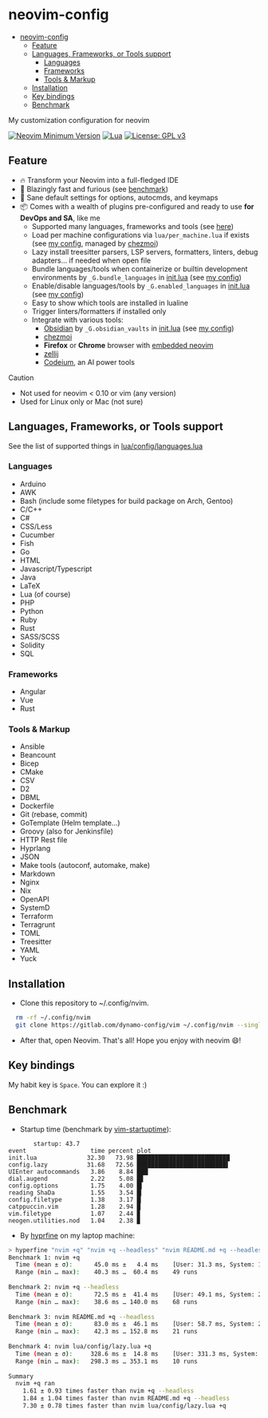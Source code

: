 # neovim-config

<!--toc:start-->
<!--markdownlint-disable MD013-->
- [neovim-config](#neovim-config)
  - [Feature](#feature)
  - [Languages, Frameworks, or Tools support](#languages-frameworks-or-tools-support)
    - [Languages](#languages)
    - [Frameworks](#frameworks)
    - [Tools & Markup](#tools--markup)
  - [Installation](#installation)
  - [Key bindings](#key-bindings)
  - [Benchmark](#benchmark)
<!--toc:end-->

My customization configuration for neovim

[![Neovim Minimum Version](https://img.shields.io/badge/Neovim-0.10-blue?style=flat-square\&logo=Neovim\&logoColor=white)](https://github.com/neovim/neovim)
[![Lua](https://img.shields.io/badge/Made%20with%20Lua-blue.svg?style=flat-square\&logo=lua)](https://lua.org)
[![License: GPL v3](https://img.shields.io/badge/License-GPLv3-blue.svg)](https://www.gnu.org/licenses/gpl-3.0)

## Feature

- 🔥 Transform your Neovim into a full-fledged IDE
- 🚀 Blazingly fast and furious (see [benchmark](#benchmark))
- 🧹 Sane default settings for options, autocmds, and keymaps
- 📦 Comes with a wealth of plugins pre-configured and ready to use **for DevOps and SA**, like me
  - Supported many languages, frameworks and tools (see [here](#languages-frameworks-or-tools-support))
  - Load per machine configurations via `lua/per_machine.lua` if exists (see [my config](./lua/per_machine.lua.tmpl), managed by [chezmoi](https://www.chezmoi.io/))
  - Lazy install treesitter parsers, LSP servers, formatters, linters, debug adapters... if needed when open file
  - Bundle languages/tools when containerize or builtin development environments by `_G.bundle_languages` in [init.lua](./init.lua) (see [my config](./lua/per_machine.lua.tmpl))
  - Enable/disable languages/tools by `_G.enabled_languages` in [init.lua](./init.lua) (see [my config](./lua/per_machine.lua.tmpl))
  - Easy to show which tools are installed in lualine
  - Trigger linters/formatters if installed only
  - Integrate with various tools:
    - [Obsidian](https://obsidian.md/) by `_G.obsidian_vaults` in [init.lua](./init.lua) (see [my config](./lua/per_machine.lua.tmpl))
    - [chezmoi](https://www.chezmoi.io/)
    - **Firefox** or **Chrome** browser with [embedded neovim](https://github.com/glacambre/firenvim)
    - [zellij](https://zellij.dev/)
    - [Codeium](https://codeium.com/), an AI power tools

> [!CAUTION]
>
> - Not used for neovim < 0.10 or vim (any version)
> - Used for Linux only or Mac (not sure)

## Languages, Frameworks, or Tools support

See the list of supported things in [lua/config/languages.lua](./lua/config/languages.lua)

### Languages

- Arduino
- AWK
- Bash (include some filetypes for build package on Arch, Gentoo)
- C/C++
- C#
- CSS/Less
- Cucumber
- Fish
- Go
- HTML
- Javascript/Typescript
- Java
- LaTeX
- Lua (of course)
- PHP
- Python
- Ruby
- Rust
- SASS/SCSS
- Solidity
- SQL

### Frameworks

- Angular
- Vue
- Rust

### Tools & Markup

- Ansible
- Beancount
- Bicep
- CMake
- CSV
- D2
- DBML
- Dockerfile
- Git (rebase, commit)
- GoTemplate (Helm template...)
- Groovy (also for Jenkinsfile)
- HTTP Rest file
- Hyprlang
- JSON
- Make tools (autoconf, automake, make)
- Markdown
- Nginx
- Nix
- OpenAPI
- SystemD
- Terraform
- Terragrunt
- TOML
- Treesitter
- YAML
- Yuck

## Installation

- Clone this repository to ~/.config/nvim.

```sh
  rm -rf ~/.config/nvim
  git clone https://gitlab.com/dynamo-config/vim ~/.config/nvim --single-branch --depth 1
```

- After that, open Neovim. That's all! Hope you enjoy with neovim :smile:!

## Key bindings

My habit key is `Space`. You can explore it :)

## Benchmark

- Startup time (benchmark by [vim-startuptime](https://github.com/dstein64/vim-startuptime)):

```
       startup: 43.7
event                  time percent plot
init.lua              32.30   73.98 ██████████████████████████
config.lazy           31.68   72.56 █████████████████████████▌
UIEnter autocommands   3.86    8.84 ███▏
dial.augend            2.22    5.08 █▊
config.options         1.75    4.00 █▍
reading ShaDa          1.55    3.54 █▎
config.filetype        1.38    3.17 █▏
catppuccin.vim         1.28    2.94 █
vim.filetype           1.07    2.44 ▉
neogen.utilities.nod   1.04    2.38 ▉

```

- By [hyprfine](https://github.com/sharkdp/hyperfine) on my laptop machine:

```sh
> hyperfine "nvim +q" "nvim +q --headless" "nvim README.md +q --headless" "nvim lua/config/lazy.lua +q"
Benchmark 1: nvim +q
  Time (mean ± σ):      45.0 ms ±   4.4 ms    [User: 31.3 ms, System: 12.1 ms]
  Range (min … max):    40.3 ms …  60.4 ms    49 runs
 
Benchmark 2: nvim +q --headless
  Time (mean ± σ):      72.5 ms ±  41.4 ms    [User: 49.1 ms, System: 20.6 ms]
  Range (min … max):    38.6 ms … 140.0 ms    68 runs
 
Benchmark 3: nvim README.md +q --headless
  Time (mean ± σ):      83.0 ms ±  46.1 ms    [User: 58.7 ms, System: 21.4 ms]
  Range (min … max):    42.3 ms … 152.8 ms    21 runs
 
Benchmark 4: nvim lua/config/lazy.lua +q
  Time (mean ± σ):     328.6 ms ±  14.8 ms    [User: 331.3 ms, System: 160.7 ms]
  Range (min … max):   298.3 ms … 353.1 ms    10 runs
 
Summary
  nvim +q ran
    1.61 ± 0.93 times faster than nvim +q --headless
    1.84 ± 1.04 times faster than nvim README.md +q --headless
    7.30 ± 0.78 times faster than nvim lua/config/lazy.lua +q

```
